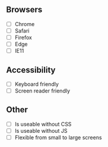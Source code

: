 ## Browsers

- [ ] Chrome
- [ ] Safari
- [ ] Firefox
- [ ] Edge
- [ ] IE11

## Accessibility

- [ ] Keyboard friendly
- [ ] Screen reader friendly

## Other

- [ ] Is useable without CSS
- [ ] Is useable without JS
- [ ] Flexible from small to large screens
